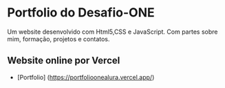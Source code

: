 # Portfolio do Desafio-ONE

Um website desenvolvido com Html5,CSS e JavaScript. Com partes sobre mim, formação, projetos e contatos.

## Website online por Vercel
 - [Portfolio] (https://portfolioonealura.vercel.app/)
 
